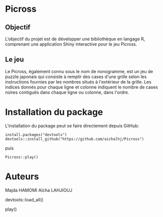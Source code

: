 # Picross

## Objectif
L’objectif du projet est de développer une bibliothèque en langage R, comprenant une application Shiny interactive pour le jeu Picross. 

## Le jeu
Le Picross, également connu sous le nom de nonogramme, est un jeu de puzzle japonais qui consiste à remplir des cases d'une grille selon les instructions fournies par les nombres situés à l'extérieur de la grille. Les indices donnés pour chaque ligne et colonne indiquent le nombre de cases noires contiguës dans chaque ligne ou colonne, dans l'ordre.

# Installation du package

L'installation du package peut se faire directement depuis GitHub:

```
install.packages("devtools")
devtools::install_github("https://github.com/aichalhj/Picross")
```

puis 

```
Picross::play()
```

# Auteurs
Majda HAMOMI
Aïcha LAHJIOUJ


devtools::load_all()

play()
